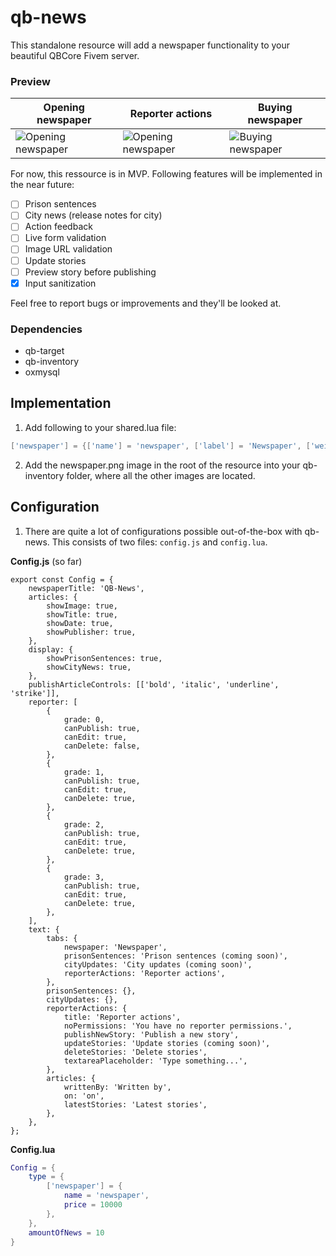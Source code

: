 # qb-news

This standalone resource will add a newspaper functionality to your beautiful QBCore Fivem server.

### Preview
| Opening newspaper | Reporter actions | Buying newspaper |
|--------------------| --------------- | -----------------|
| ![Opening newspaper](https://i.imgur.com/zEXI3oh.png) | ![Opening newspaper](https://i.imgur.com/68pjuKY.png) | ![Buying newspaper](https://i.imgur.com/ounIQJY.png) |

For now, this ressource is in MVP. Following features will be implemented in the near future:

- [ ] Prison sentences
- [ ] City news (release notes for city)
- [ ] Action feedback
- [ ] Live form validation
- [ ] Image URL validation
- [ ] Update stories
- [ ] Preview story before publishing
- [x] Input sanitization

Feel free to report bugs or improvements and they'll be looked at.

### Dependencies
- qb-target
- qb-inventory
- oxmysql

## Implementation

1. Add following to your shared.lua file:

```lua
['newspaper'] = {['name'] = 'newspaper', ['label'] = 'Newspaper', ['weight'] = 10, ['type'] = 'item', ['image'] = 'newspaper.png', ['unique'] = false , ['useable'] = true, ['shouldClose'] = true, ['combinable'] = nil, ['description'] = 'Los Santos Newspaper'},
```
2. Add the newspaper.png image in the root of the resource into your qb-inventory folder, where all the other images are located.
## Configuration

1. There are quite a lot of configurations possible out-of-the-box with qb-news. This consists of two files: `config.js` and `config.lua`.

**Config.js** (so far)
```javscript
export const Config = {
	newspaperTitle: 'QB-News',
	articles: {
		showImage: true,
		showTitle: true,
		showDate: true,
		showPublisher: true,
	},
	display: {
		showPrisonSentences: true,
		showCityNews: true,
	},
	publishArticleControls: [['bold', 'italic', 'underline', 'strike']],
	reporter: [
		{
			grade: 0,
			canPublish: true,
			canEdit: true,
			canDelete: false,
		},
		{
			grade: 1,
			canPublish: true,
			canEdit: true,
			canDelete: true,
		},
		{
			grade: 2,
			canPublish: true,
			canEdit: true,
			canDelete: true,
		},
		{
			grade: 3,
			canPublish: true,
			canEdit: true,
			canDelete: true,
		},
	],
	text: {
		tabs: {
			newspaper: 'Newspaper',
			prisonSentences: 'Prison sentences (coming soon)',
			cityUpdates: 'City updates (coming soon)',
			reporterActions: 'Reporter actions',
		},
		prisonSentences: {},
		cityUpdates: {},
		reporterActions: {
			title: 'Reporter actions',
			noPermissions: 'You have no reporter permissions.',
			publishNewStory: 'Publish a new story',
			updateStories: 'Update stories (coming soon)',
			deleteStories: 'Delete stories',
			textareaPlaceholder: 'Type something...',
		},
		articles: {
			writtenBy: 'Written by',
			on: 'on',
			latestStories: 'Latest stories',
		},
	},
};

```

**Config.lua**
```lua
Config = {
    type = {
        ['newspaper'] = {
            name = 'newspaper',
            price = 10000
        },
    },
    amountOfNews = 10
}
```

